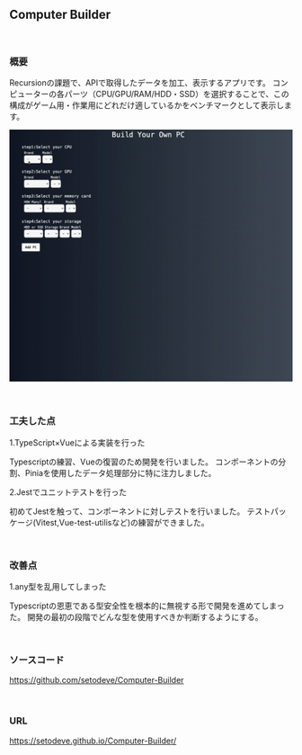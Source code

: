 ## **Computer Builder**

<br>

### **概要**
Recursionの課題で、APIで取得したデータを加工、表示するアプリです。
コンピューターの各パーツ（CPU/GPU/RAM/HDD・SSD）を選択することで、この構成がゲーム用・作業用にどれだけ適しているかをベンチマークとして表示します。

![Alt Text]('/../src/assets/app.gif)

<br>

### **工夫した点**
1.TypeScript×Vueによる実装を行った

Typescriptの練習、Vueの復習のため開発を行いました。
コンポーネントの分割、Piniaを使用したデータ処理部分に特に注力しました。

2.Jestでユニットテストを行った

初めてJestを触って、コンポーネントに対しテストを行いました。
テストパッケージ(Vitest,Vue-test-utilisなど)の練習ができました。


<br>

### **改善点**

1.any型を乱用してしまった

Typescriptの恩恵である型安全性を根本的に無視する形で開発を進めてしまった。
開発の最初の段階でどんな型を使用すべきか判断するようにする。

<br>

### **ソースコード**
https://github.com/setodeve/Computer-Builder

<br>

### **URL**
https://setodeve.github.io/Computer-Builder/

